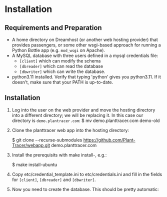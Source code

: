 Installation
============

Requirements and Preparation
----------------------------
* A home directory on Dreamhost (or another web hosting provider) that provides passengers, or some other wsgi-based approach for running a Python Bottle app (e.g. `mod_wsgi` on Apache).
* A MySQL database with three users defined in a mysql credentials file:
  * `[client]` which can modify the schema
  * `[dbreader]` which can read the database
  * `[dbwriter]` which can write the database.
* python3.11 installed. Verify that typing 'python' gives you python3.11. If it doesn't, make sure that your PATH is up-to-date.

Installation
------------
1. Log into the user on the web provider and move the hosting directory into a different directory; we will be replacing it. In this case our directory is `demo.plantracer.com`:
    $ mv demo.planttracer.com demo-old

2. Clone the planttracer web app into the hosting directory:

    $ git clone --recurse-submodules https://github.com/Plant-Tracer/webapp.git demo.planttracer.com

3. Install the prerequisits with make install-<your-os>, e.g.:

    $ make install-ubuntu

3. Copy etc/credential_template.ini to etc/credentials.ini and fill in the fields for `[client]`, `[dbreader]` and `[dbwriter]`.

4. Now you need to create the database. This should be pretty automatic:
